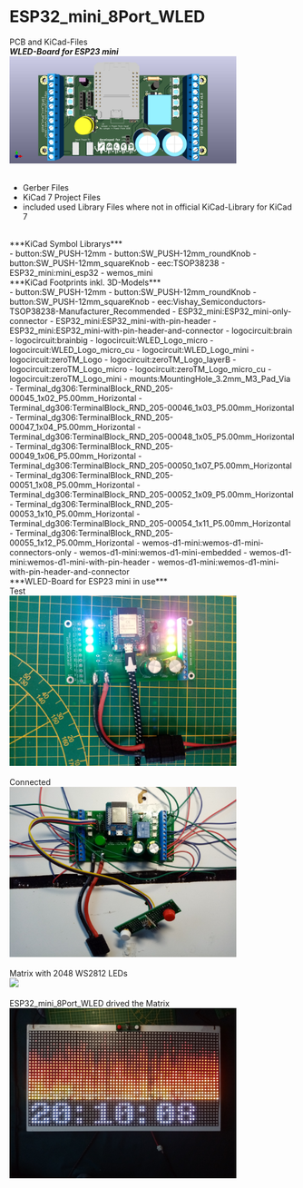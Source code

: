 # ESP32_mini_8Port_WLED
PCB and KiCad-Files
<br>
***WLED-Board for ESP23 mini***<br>
<img src="/images/ESP32_mini_8Port_WLED_top.png" width="400px"><br>
<br>
- Gerber Files
- KiCad 7 Project Files
- included used Library Files where not in official KiCad-Library for KiCad 7
<br>
***KiCad Symbol Librarys***<br>
- button:SW_PUSH-12mm
- button:SW_PUSH-12mm_roundKnob
- button:SW_PUSH-12mm_squareKnob
- eec:TSOP38238
- ESP32_mini:mini_esp32
- wemos_mini
<br> 
***KiCad Footprints inkl. 3D-Models***<br>
- button:SW_PUSH-12mm
- button:SW_PUSH-12mm_roundKnob
- button:SW_PUSH-12mm_squareKnob
- eec:Vishay_Semiconductors-TSOP38238-Manufacturer_Recommended
- ESP32_mini:ESP32_mini-only-connector
- ESP32_mini:ESP32_mini-with-pin-header
- ESP32_mini:ESP32_mini-with-pin-header-and-connector
- logocircuit:brain
- logocircuit:brainbig
- logocircuit:WLED_Logo_micro
- logocircuit:WLED_Logo_micro_cu
- logocircuit:WLED_Logo_mini
- logocircuit:zeroTM_Logo
- logocircuit:zeroTM_Logo_layerB
- logocircuit:zeroTM_Logo_micro
- logocircuit:zeroTM_Logo_micro_cu
- logocircuit:zeroTM_Logo_mini
- mounts:MountingHole_3.2mm_M3_Pad_Via
- Terminal_dg306:TerminalBlock_RND_205-00045_1x02_P5.00mm_Horizontal
- Terminal_dg306:TerminalBlock_RND_205-00046_1x03_P5.00mm_Horizontal
- Terminal_dg306:TerminalBlock_RND_205-00047_1x04_P5.00mm_Horizontal
- Terminal_dg306:TerminalBlock_RND_205-00048_1x05_P5.00mm_Horizontal
- Terminal_dg306:TerminalBlock_RND_205-00049_1x06_P5.00mm_Horizontal
- Terminal_dg306:TerminalBlock_RND_205-00050_1x07_P5.00mm_Horizontal
- Terminal_dg306:TerminalBlock_RND_205-00051_1x08_P5.00mm_Horizontal
- Terminal_dg306:TerminalBlock_RND_205-00052_1x09_P5.00mm_Horizontal
- Terminal_dg306:TerminalBlock_RND_205-00053_1x10_P5.00mm_Horizontal
- Terminal_dg306:TerminalBlock_RND_205-00054_1x11_P5.00mm_Horizontal
- Terminal_dg306:TerminalBlock_RND_205-00055_1x12_P5.00mm_Horizontal
- wemos-d1-mini:wemos-d1-mini-connectors-only
- wemos-d1-mini:wemos-d1-mini-embedded
- wemos-d1-mini:wemos-d1-mini-with-pin-header
- wemos-d1-mini:wemos-d1-mini-with-pin-header-and-connector
<br>
***WLED-Board for ESP23 mini in use***<br>
Test<br>
<img src="/images/IMG_20230531_165236.jpg" width="400px"><br>
<br>
Connected<br>
<img src="/images/IMG_20230601_200542.jpg" width="400px"><br>
<br>
Matrix with 2048 WS2812 LEDs<br>
<img src="/images/IMG_20230601_200719.jpg" width="400px"><br>
<br>
ESP32_mini_8Port_WLED drived the Matrix<br>
<img src="/images/IMG_20230601_201008.jpg" width="400px"><br>
<br>

